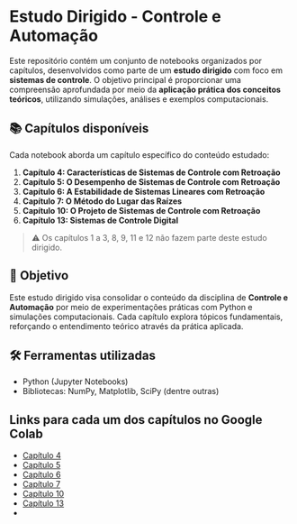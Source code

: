 # Estudo Dirigido - Controle e Automação

Este repositório contém um conjunto de notebooks organizados por capítulos, desenvolvidos como parte de um **estudo dirigido** com foco em **sistemas de controle**. O objetivo principal é proporcionar uma compreensão aprofundada por meio da **aplicação prática dos conceitos teóricos**, utilizando simulações, análises e exemplos computacionais.

## 📚 Capítulos disponíveis

Cada notebook aborda um capítulo específico do conteúdo estudado:

1. **Capítulo 4: Características de Sistemas de Controle com Retroação**
2. **Capítulo 5: O Desempenho de Sistemas de Controle com Retroação**
3. **Capítulo 6: A Estabilidade de Sistemas Lineares com Retroação**
4. **Capítulo 7: O Método do Lugar das Raízes**
5. **Capítulo 10: O Projeto de Sistemas de Controle com Retroação**
6. **Capítulo 13: Sistemas de Controle Digital**

> ⚠️ Os capítulos 1 a 3, 8, 9, 11 e 12 não fazem parte deste estudo dirigido.

## 🎯 Objetivo

Este estudo dirigido visa consolidar o conteúdo da disciplina de **Controle e Automação** por meio de experimentações práticas com Python e simulações computacionais. Cada capítulo explora tópicos fundamentais, reforçando o entendimento teórico através da prática aplicada.

## 🛠️ Ferramentas utilizadas

* Python (Jupyter Notebooks)
* Bibliotecas: NumPy, Matplotlib, SciPy (dentre outras)

## Links para cada um dos capítulos no Google Colab

- [Capítulo 4](https://colab.research.google.com/drive/19r1DlRhjgGV0xtg5oedorahb7me3fwRP?usp=sharing)
- [Capítulo 5](https://colab.research.google.com/drive/18jCNQ10jhoAKpC1kSyxSvCuov8h0rYsa?usp=sharing)
- [Capítulo 6](https://drive.google.com/file/d/1H76R5UxKcO3ESmQCvfKfxY32Z8eUhB0W/view?usp=sharing)
- [Capítulo 7](https://drive.google.com/file/d/17Zs3xuiDjwIdZjjtCgPI9P18a0VTe9nu/view?usp=sharing)
- [Capítulo 10](https://drive.google.com/file/d/11N7qCdlsX8lWZtlQO0ydLM7VzUw3b4Cx/view?usp=sharing)
- [Capítulo 13](https://drive.google.com/file/d/12bmrC5UIm2C0jLD4NLOqLANtbWUciPcu/view?usp=sharing)
- 
